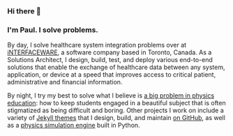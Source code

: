 ### Hi there 👋


### I'm Paul. I solve problems.

By day, I solve healthcare system integration problems over at [iNTERFACEWARE](https://www.interfaceware.com/), a software company based in Toronto, Canada. As a Solutions Architect, I design, build, test, and deploy various end-to-end solutions that enable the exchange of healthcare data between any system, application, or device at a speed that improves access to critical patient, administrative and financial information.

By night, I try my best to solve what I believe is [a big problem in physics education](https://physicsinmotion.ca/): how to keep students engaged in a beautiful subject that is often stigmatized as being difficult and boring. Other projects I work on include a variety of [Jekyll themes](https://github.com/LeNPaul?tab=repositories&q=a+minimalist+jekyll+theme&type=&language=) that I design, build, and maintain [on GitHub](https://github.com/LeNPaul), as well as a [physics simulation engine](https://github.com/LeNPaul/applepy) built in Python.

<!--

By night, I try my best to solve what I believe is [a big problem in physics education](https://physicsinmotion.ca/): how to keep students engaged in a beautiful subject that is often stigmatized as being difficult and boring. Other projects I work on include a variety of [Jekyll themes](https://www.lenpaul.com/projects/jekyll-themes.html) that I design, build, and maintain [on GitHub](https://github.com/LeNPaul), as well as a [physics simulation engine](https://www.lenpaul.com/projects/applepy.html) built in Python. I also enjoy [writing blog posts](https://www.lenpaul.com/blog/) on my spare time.

**LeNPaul/lenpaul** is a ✨ _special_ ✨ repository because its `README.md` (this file) appears on your GitHub profile.

Here are some ideas to get you started:

- 🔭 I’m currently working on ...
- 🌱 I’m currently learning ...
- 👯 I’m looking to collaborate on ...
- 🤔 I’m looking for help with ...
- 💬 Ask me about ...
- 📫 How to reach me: ...
- 😄 Pronouns: ...
- ⚡ Fun fact: ...
-->
